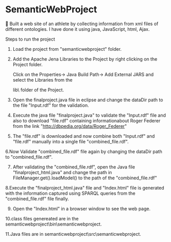 # SemanticWebProject
 Built a web site of an athlete by collecting information from xml files of different ontologies. I have done it using java, JavaScript, html, Ajax.
 
 Steps to run the project

1. Load the project from "semanticwebproject" folder.


2. Add the Apache Jena Libraries to the Project by right clicking on the Project folder.
	
    Click on the Properties-> Java Build Path-> Add External JARS and select the Libraries from the 
	
    lib\ folder of the Project.


3. Open the finalproject.java file in eclipse and change the dataDir path to the file "Input.rdf"
   for the validation.


4. Execute the java file "finalproject.java" to validate the "Input.rdf" file and also to download    "file.rdf" containing informationabout Roger Federer from the link "http://dbpedia.org/data/Roger_Federer"

5. The "file.rdf" is downloaded and now combine both "Input.rdf" and "file.rdf" manually into a single file "combined_file.rdf".

6.Now Validate "combined_file.rdf" file again by changing the dataDir path to "combined_file.rdf".


7. After validating the "combined_file.rdf", open the Java file "finalproject_html.java" and change the path in FileManager.get().loadModel() to the path of the "combined_file.rdf"

8.Execute the "finalproject_html.java" file and "Index.html" file is generated with the information captured using SPARQL queries from the "combined_file.rdf" file finally.

9. Open the "Index.html" in a browser window to see the web page.

10.class files genereated are in the semanticwebproject\bin\semanticwebproject.

11.Java files are in semanticwebproject\src\semanticwebproject.
